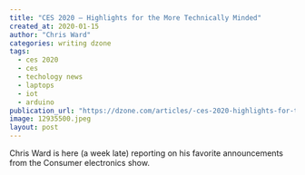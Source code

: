 ```yaml
---
title: "CES 2020 — Highlights for the More Technically Minded"
created_at: 2020-01-15
author: "Chris Ward"
categories: writing dzone
tags: 
  - ces 2020
  - ces
  - techology news
  - laptops
  - iot
  - arduino
publication_url: "https://dzone.com/articles/-ces-2020-highlights-for-the-more-technically-mind"
image: 12935500.jpeg
layout: post
---
```

Chris Ward is here (a week late) reporting on his favorite announcements from the Consumer electronics show.

